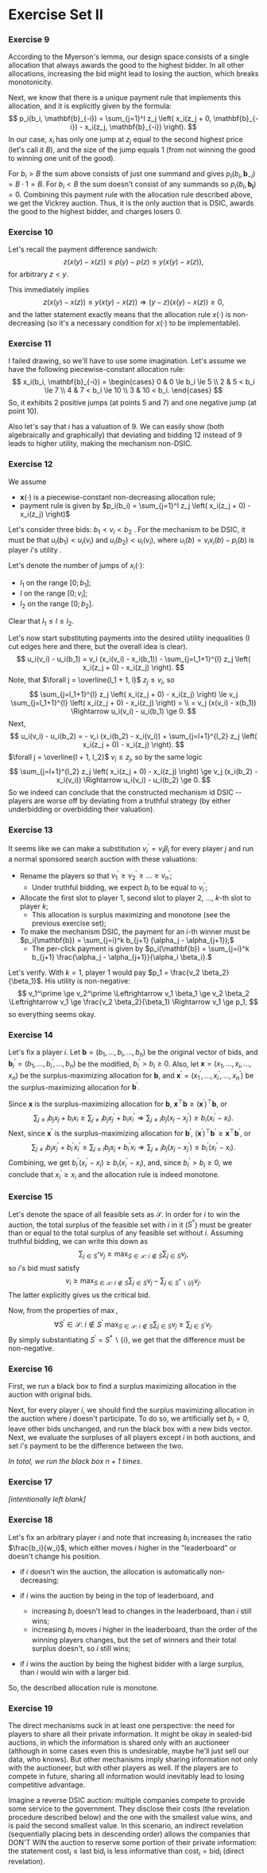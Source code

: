 # Exercise Set II

### Exercise 9

According to the Myerson's lemma, our design space consists of a single allocation that always awards the good to the highest bidder. In all other allocations, increasing the bid might lead to losing the auction, which breaks monotonicity. 

Next, we know that there is a unique payment rule that implements this allocation, and it is explicitly given by the formula:
$$
p_i(b_i, \mathbf{b}_{-i}) = \sum_{j=1}^l z_j \left( x_i(z_j + 0, \mathbf{b}_{-i}) - x_i(z_j, \mathbf{b}_{-i}) \right).
$$
In our case, $x_i$ has only one jump at $z_j$ equal to the second highest price (let's call it $B$), and the size of the jump equals 1 (from not winning the good to winning one unit of the good).

For $b_i>B$  the sum above consists of just one summand and gives $p_i(b_i, \mathbf{b}_{-i}) = B \cdot 1 = B$. For $b_i < B$ the sum doesn't consist of any summands so $p_i(b_i, \mathbf{b_i}) = 0$. Combining this payment rule with the allocation rule described above, we get the Vickrey auction. Thus, it is the only auction that is DSIC, awards the good to the highest bidder, and charges losers 0.

### Exercise 10

Let's recall the payment difference sandwich:
$$
z (x(y) - x(z)) \le p(y) - p(z) \le y (x(y) - x(z)),
$$
for arbitrary $z < y$.

This immediately implies 
$$
z(x(y) - x(z)) \le y(x(y) - x(z)) \Rightarrow (y - z)(x(y) - x(z)) \ge 0,
$$
and the latter statement exactly means that the allocation rule $x(\cdot)$ is non-decreasing (so it's a necessary condition for $x(\cdot)$ to be implementable).

### Exercise 11

I failed drawing, so we'll have to use some imagination. Let's assume we have the following piecewise-constant allocation rule:
$$
x_i(b_i, \mathbf{b}_{-i}) = \begin{cases}
	0 & 0 \le b_i \le 5 \\
    2 & 5 < b_i \le 7 \\
    4 & 7 < b_i \le 10 \\
    3 & 10 < b_i.
\end{cases}
$$
So, it exhibits 2 positive jumps (at points $5$ and $7$) and one negative jump (at point $10$). 

Also let's say that $i$ has a valuation of $9$. We can easily show (both algebraically and graphically) that deviating and bidding 12 instead of 9 leads to higher utility, making the mechanism non-DSIC.

### Exercise 12

We assume

* $\mathbf{x}(\cdot)$ is a piecewise-constant non-decreasing allocation rule;
* payment rule is given by $p_i(b_i) = \sum_{j=1}^l z_j \left( x_i(z_j + 0) - x_i(z_j) \right)$

Let's consider three bids: $b_1 < v_i < b_2$ . For the mechanism to be DSIC, it must be that $u_i(b_1) < u_i(v_i)$ and $u_i(b_2) < u_i(v_i)$, where $u_i (b) = v_i x_i(b) - p_i(b)$ is player $i$'s utility . 

Let's denote the number of jumps of $x_i(\cdot)$:

* $l_1$ on the range $[0; b_1]$;
* $l$ on the range $[0; v_i]$;
* $l_2$ on the range $[0; b_2]$.

Clear that $l_1 \le l \le l_2$.

Let's now start substituting payments into the desired utility inequalities (I cut edges here and there, but the overall idea is clear).
$$
u_i(v_i) - u_i(b_1) = v_i (x_i(v_i) - x_i(b_1)) - \sum_{j=l_1+1}^{l} z_j \left( x_i(z_j + 0) - x_i(z_j) \right).
$$
Note, that $\forall j = \overline{l_1 + 1, l}$ $z_j \le v_i$, so 
$$
\sum_{j=l_1+1}^{l} z_j \left( x_i(z_j + 0) - x_i(z_j) \right) \le v_j \sum_{j=l_1+1}^{l}  \left( x_i(z_j + 0) - x_i(z_j) \right) = \\
= v_j (x(v_i) - x(b_1)) \Rightarrow u_i(v_i) - u_i(b_1) \ge 0.
$$
Next,
$$
u_i(v_i) - u_i(b_2) = - v_i (x_i(b_2) - x_i(v_i)) + \sum_{j=l+1}^{l_2} z_j \left( x_i(z_j + 0) - x_i(z_j) \right).
$$
 $\forall j = \overline{l + 1, l_2}$ $v_i \le z_j$, so by the same logic
$$
\sum_{j=l+1}^{l_2} z_j \left( x_i(z_j + 0) - x_i(z_j) \right) \ge v_j (x_i(b_2) - x_i(v_i)) \Rightarrow u_i(v_i) - u_i(b_2) \ge 0.
$$
So we indeed can conclude that the constructed mechanism id DSIC -- players are worse off by deviating from a truthful strategy (by either underbidding or overbidding their valuation).

### Exercise 13

It seems like we can make a substitution $v_i^\prime = v_i \beta_i$ for every player $j$ and run a normal sponsored search auction with these valuations:

* Rename the players so that $v_1^\prime \ge v_2^\prime \ge \dots \ge v_n^\prime;$
  * Under truthful bidding, we expect $b_i$ to be equal to $v_i^\prime$;
* Allocate the first slot to player $1$, second slot to player $2$, ..., $k$-th slot to player $k;$
  *  This allocation is surplus maximizing and monotone (see the previous exercise set);
* To make the mechanism DSIC, the payment for an $i$-th winner must be $p_i(\mathbf{b}) = \sum_{j=i}^k b_{j+1} (\alpha_j - \alpha_{j+1});$
  * The per-click payment is given by $p_i(\mathbf{b}) = \sum_{j=i}^k b_{j+1} \frac{\alpha_j - \alpha_{j+1}}{\alpha_i \beta_i}.$

Let's verify. With $k = 1$, player $1$ would pay $p_1 = \frac{v_2 \beta_2}{\beta_1}$. His utility is non-negative:
$$
v_1^\prime \ge v_2^\prime \Leftrightarrow v_1 \beta_1 \ge v_2 \beta_2 \Leftrightarrow v_1 \ge \frac{v_2 \beta_2}{\beta_1} \Rightarrow v_1 \ge p_1,
$$
so everything seems okay.

### Exercise 14

Let's fix a player $i$. Let $\mathbf{b}=(b_1, \dots, b_i, \dots, b_n)$ be the original vector of bids, and $\mathbf{b}_i^\prime=(b_1, \dots, b_i^\prime, \dots, b_n)$ be the modified, $b_i^\prime > b_i \ge 0$. Also, let $\mathbf{x}=(x_1, \dots, x_i, \dots, x_n)$ be the surplus-maximizing allocation for $\mathbf{b}$, and $\mathbf{x}^\prime = (x_1^\prime, \dots, x_i^\prime, \dots, x_n^\prime)$ be the surplus-maximizing allocation for $\mathbf{b}^\prime$.

Since $\mathbf{x}$ is the surplus-maximizing allocation for $\mathbf{b}$, $\mathbf{x}^\top \mathbf{b} \ge (\mathbf{x}^\prime)^\top \mathbf{b}$, or
$$
\sum_{j \ne i} b_j x_j + b_i x_i \ge \sum_{j \ne i} b_j x_j^\prime + b_i x_i^\prime \Rightarrow \sum_{j \ne i} b_j (x_j - x_j^\prime) \ge b_i (x_i^\prime - x_i).
$$
Next, since $\mathbf{x}^\prime$ is the surplus-maximizing allocation for $\mathbf{b}^\prime$, $(\mathbf{x}^\prime)^\top \mathbf{b}^\prime \ge \mathbf{x}^\top \mathbf{b}^\prime$, or
$$
\sum_{j \ne i} b_j x_j^\prime + b_i^\prime x_i^\prime \ge \sum_{j \ne i} b_j x_j + b_i^\prime x_i \Rightarrow \sum_{j \ne i} b_j (x_j - x_j^\prime) \le b_i^\prime (x_i^\prime - x_i).
$$
Combining, we get $b_i^\prime (x_i^\prime - x_i) \ge b_i (x_i^\prime - x_i)$, and, since $b_i^\prime > b_i \ge 0$, we conclude that $x_i^\prime \ge x_i$ and the allocation rule is indeed monotone.

### Exercise 15

Let's denote the space of all feasible sets as $\mathcal{S}.$ In order for $i$ to win the auction, the total surplus of the feasible set with $i$ in it ($S^*$) must be greater than or equal to the total surplus of any feasible set without $i$. Assuming truthful bidding, we can write this down as 
$$
\sum_{j \in S^*} v_j \ge \max_{S \in \mathcal{S}:\ i \notin S} \sum_{j \in S} v_j,
$$
so $i$'s bid must satisfy
$$
v_i \ge \max_{S \in \mathcal{S}:\ i \notin S} \sum_{j \in S} v_j - \sum_{j \in S^* \backslash \{i\}} v_j.
$$
The latter explicitly gives us the critical bid.

Now, from the properties of $\max$,
$$
\forall S^\prime \in \mathcal{S}:\ i \notin S^\prime\ \max_{S \in \mathcal{S}:\ i \notin S} \sum_{j \in S} v_j \ge \sum_{j \in S^\prime} v_j.
$$
By simply substantiating $S^\prime = S^* \backslash \{i\}$, we get that the difference must be non-negative.

### Exercise 16

First, we run a black box to find a surplus maximizing allocation in the auction with original bids.

Next, for every player $i$, we should find the surplus maximizing allocation in the auction where $i$ doesn't participate. To do so, we artificially set $b_i = 0$, leave other bids unchanged, and run the black box with a new bids vector. Next, we evaluate the surpluses of all players except $i$ in both auctions, and set $i$'s payment to be the difference between the two.

_In total, we run the black box $n+1$ times_.

### Exercise 17

_[intentionally left blank]_

### Exercise 18

Let's fix an arbitrary player $i$ and note that increasing $b_i$ increases the ratio $\frac{b_i}{w_i}$, which either moves $i$ higher in the "leaderboard" or doesn't change his position.

* if $i$ doesn't win the auction, the allocation is automatically non-decreasing;

* if $i$ wins the auction by being in the top of leaderboard, and
  * increasing $b_i$ doesn't lead to changes in the leaderboard, than $i$ still wins;
  * increasing $b_i$ moves $i$ higher in the leaderboard, than the order of the winning players changes, but the set of winners and their total surplus doesn't, so $i$ still wins;

* if $i$ wins the auction by being the highest bidder with a large surplus, than $i$ would win with a larger bid.

So, the described allocation rule is monotone.

### Exercise 19

The direct mechanisms suck in at least one perspective: the need for players to share all their private information. It might be okay in sealed-bid auctions, in which the information is shared only with an auctioneer (although in some cases even this is undesirable, maybe he'll just sell our data, who knows). But other mechanisms imply sharing information not only with the auctioneer, but with other players as well. If the players are to compete in future, sharing all information would inevitably lead to losing competitive advantage.

Imagine a reverse DSIC auction: multiple companies compete to provide some service to the government. They disclose their costs (the revelation procedure described below) and the one with the smallest value wins, and is paid the second smallest value. In this scenario, an indirect revelation (sequentially placing bets in descending order) allows the companies that DON'T WIN the auction to reserve some portion of their private information: the statement $\text{cost}_i \le \text{last bid}_i$ is less informative than $\text{cost}_i = \text{bid}_i$ (direct revelation).